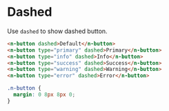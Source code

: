 # Dashed
Use `dashed` to show dashed button.
```html
<n-button dashed>Default</n-button>
<n-button type="primary" dashed>Primary</n-button>
<n-button type="info" dashed>Info</n-button>
<n-button type="success" dashed>Success</n-button>
<n-button type="warning" dashed>Warning</n-button>
<n-button type="error" dashed>Error</n-button>
```
```css
.n-button {
  margin: 0 8px 8px 0;
}
```